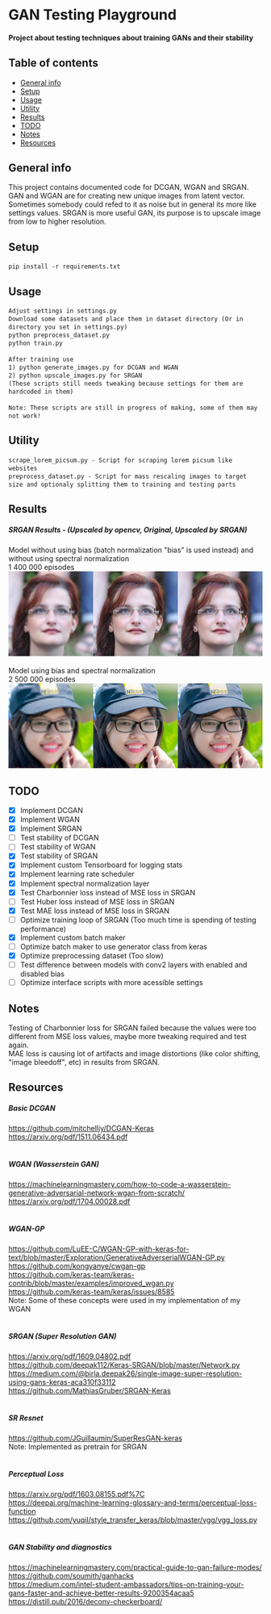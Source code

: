 # GAN Testing Playground
#### Project about testing techniques about training GANs and their stability

## Table of contents
* [General info](#general-info)
* [Setup](#setup)
* [Usage](#usage)
* [Utility](#utility)
* [Results](#results)
* [TODO](#todo)
* [Notes](#notes)
* [Resources](#resources)

## General info
This project contains documented code for DCGAN, WGAN and SRGAN.
GAN and WGAN are for creating new unique images from latent vector.
Sometimes somebody could refed to it as noise but in general its more like settings values.
SRGAN is more useful GAN, its purpose is to upscale image from low to higher resolution.

## Setup
```
pip install -r requirements.txt
```

## Usage
```
Adjust settings in settings.py
Download some datasets and place them in dataset directory (Or in directory you set in settings.py)
python preprocess_dataset.py
python train.py

After training use
1) python generate_images.py for DCGAN and WGAN
2) python upscale_images.py for SRGAN
(These scripts still needs tweaking because settings for them are hardcoded in them)

Note: These scripts are still in progress of making, some of them may not work!
```

## Utility
```
scrape_lorem_picsum.py - Script for scraping lorem picsum like websites
preprocess_dataset.py - Script for mass rescaling images to target size and optionaly splitting them to training and testing parts
```

## Results
##### SRGAN Results - (Upscaled by opencv, Original, Upscaled by SRGAN)
Model without using bias (batch normalization "bias" is used instead) and without using spectral normalization \
1 400 000 episodes \
![SRGAN_image_1](images/srganResultImage1.png?raw=true)
<br/>
<br/>
Model using bias and spectral normalization \
2 500 000 episodes \
![SRGAN_image_2](images/srganResultImage2.png?raw=true)

## TODO
- [x] Implement DCGAN
- [x] Implement WGAN
- [x] Implement SRGAN
- [ ] Test stability of DCGAN
- [ ] Test stability of WGAN
- [x] Test stability of SRGAN
- [x] Implement custom Tensorboard for logging stats
- [x] Implement learning rate scheduler
- [x] Implement spectral normalization layer
- [x] Test Charbonnier loss instead of MSE loss in SRGAN
- [ ] Test Huber loss instead of MSE loss in SRGAN
- [x] Test MAE loss instead of MSE loss in SRGAN
- [ ] Optimize training loop of SRGAN (Too much time is spending of testing performance)
- [x] Implement custom batch maker
- [ ] Optimize batch maker to use generator class from keras
- [x] Optimize preprocessing dataset (Too slow)
- [ ] Test difference between models with conv2 layers with enabled and disabled bias
- [ ] Optimize interface scripts with more acessible settings

## Notes
Testing of Charbonnier loss for SRGAN failed because the values were too different from MSE loss values, maybe more tweaking required and test again. \
MAE loss is causing lot of artifacts and image distortions (like color shifting, "image bleedoff", etc) in results from SRGAN.

## Resources
##### Basic DCGAN
https://github.com/mitchelljy/DCGAN-Keras \
https://arxiv.org/pdf/1511.06434.pdf
<br/>
<br/>
##### WGAN (Wasserstein GAN)
https://machinelearningmastery.com/how-to-code-a-wasserstein-generative-adversarial-network-wgan-from-scratch/ \
https://arxiv.org/pdf/1704.00028.pdf
<br/>
<br/>
##### WGAN-GP
https://github.com/LuEE-C/WGAN-GP-with-keras-for-text/blob/master/Exploration/GenerativeAdverserialWGAN-GP.py \
https://github.com/kongyanye/cwgan-gp \
https://github.com/keras-team/keras-contrib/blob/master/examples/improved_wgan.py \
https://github.com/keras-team/keras/issues/8585 \
Note: Some of these concepts were used in my implementation of my WGAN
<br/>
<br/>
##### SRGAN (Super Resolution GAN)
https://arxiv.org/pdf/1609.04802.pdf \
https://github.com/deepak112/Keras-SRGAN/blob/master/Network.py \
https://medium.com/@birla.deepak26/single-image-super-resolution-using-gans-keras-aca310f33112 \
https://github.com/MathiasGruber/SRGAN-Keras
<br/>
<br/>
##### SR Resnet
https://github.com/JGuillaumin/SuperResGAN-keras \
Note: Implemented as pretrain for SRGAN
<br/>
<br/>
##### Perceptual Loss
https://arxiv.org/pdf/1603.08155.pdf%7C \
https://deepai.org/machine-learning-glossary-and-terms/perceptual-loss-function \
https://github.com/yuqil/style_transfer_keras/blob/master/vgg/vgg_loss.py
<br/>
<br/>
##### GAN Stability and diagnostics
https://machinelearningmastery.com/practical-guide-to-gan-failure-modes/ \
https://github.com/soumith/ganhacks \
https://medium.com/intel-student-ambassadors/tips-on-training-your-gans-faster-and-achieve-better-results-9200354acaa5 \
https://distill.pub/2016/deconv-checkerboard/